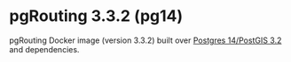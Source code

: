 # pgRouting 3.3.2 (pg14)

pgRouting Docker image (version 3.3.2) built over [Postgres 14/PostGIS 3.2](https://hub.docker.com/r/postgis/postgis) and dependencies.
